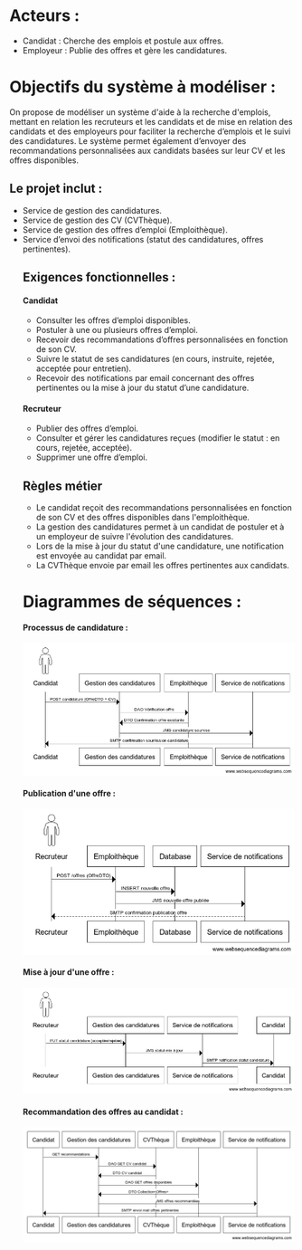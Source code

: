 # Acteurs :
<ul>
<li>Candidat : Cherche des emplois et postule aux offres. </li>
<li>Employeur : Publie des offres et gère les candidatures. </li>
</ul>

# Objectifs du système à modéliser :

On propose de modéliser un système d'aide à la recherche d'emplois, mettant en relation les recruteurs et les candidats et de mise en relation des candidats et des employeurs pour faciliter la recherche d’emplois et le suivi des candidatures. Le système permet également d’envoyer des recommandations personnalisées aux candidats basées sur leur CV et les offres disponibles.

## Le projet inclut :
<ul>
<li>Service de gestion des candidatures.</li>
<li>Service de gestion des CV (CVThèque). </li>
<li>Service de gestion des offres d’emploi (Emploithèque). </li>
<li>Service d’envoi des notifications (statut des candidatures, offres pertinentes). </li>

## Exigences fonctionnelles : 

#### Candidat

- Consulter les offres d’emploi disponibles.
- Postuler à une ou plusieurs offres d’emploi.
- Recevoir des recommandations d’offres personnalisées en fonction de son CV.
- Suivre le statut de ses candidatures (en cours, instruite, rejetée, acceptée pour entretien).
- Recevoir des notifications par email concernant des offres pertinentes ou la mise à jour du statut d’une candidature.

#### Recruteur
- Publier des offres d’emploi.
- Consulter et gérer les candidatures reçues (modifier le statut : en cours, rejetée, acceptée).
- Supprimer une offre d’emploi.

## Règles métier
- Le candidat reçoit des recommandations personnalisées en fonction de son CV et des offres disponibles dans l'emploithèque.
- La gestion des candidatures permet à un candidat de postuler et à un employeur de suivre l'évolution des candidatures.
- Lors de la mise à jour du statut d'une candidature, une notification est envoyée au candidat par email.
- La CVThèque envoie par email les offres pertinentes aux candidats.


# Diagrammes de séquences :

#### Processus de candidature :
    
![](SoumissionCandidature.png)
    
#### Publication d'une offre :
    
![](publicationOffre.png)

#### Mise à jour d'une offre :
    
![](MiseAJourStatutOffre.png)
    
#### Recommandation des offres au candidat :
    
![](RecommandationOffre.png)
    